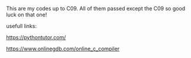 This are my codes up to C09.
All of them passed except the C09 so good luck on that one!

usefull links:

https://pythontutor.com/

https://www.onlinegdb.com/online_c_compiler
